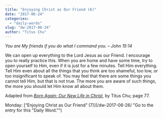```yaml
---
title: "Enjoying Christ as Our Friend (6)"
date: "2017-06-24"
categories: 
  - "daily-words"
slug: "dw-2017-06-24"
author: "Titus Chu"
---
```


_You are My friends if you do what I command you._ _– John 15:14_

We can open up everything to the Lord Jesus as our Friend. I encourage you to really practice this. When you are home and have some time, try to open yourself to Him, even if it is just for a few minutes. Tell Him everything. Tell Him even about all the things that you think are too shameful, too low, or too insignificant to speak of. You may feel that there are some things you cannot tell Him, but that is not true. The more you are aware of such things, the more you should let Him know all about them.

Adapted from _[Born Again: Our New Life in Christ](/book-born-again/ "Go to the listing for this book.")_, by Titus Chu; page 77.

Monday: [“Enjoying Christ as Our Friend” (7)](/dw-2017-06-26/ "Go to the entry for this "Daily Word."")
